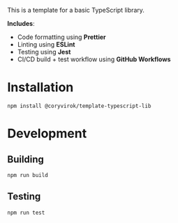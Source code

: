 This is a template for a basic TypeScript library.

**Includes**:
- Code formatting using **Prettier**
- Linting using **ESLint**
- Testing using **Jest**
- CI/CD build + test workflow using **GitHub Workflows**

# Installation

`npm install @coryvirok/template-typescript-lib`

# Development

## Building

`npm run build`

## Testing

`npm run test`

